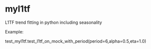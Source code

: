myl1tf
======

L1TF trend fitting in python including seasonality

Example:

test_myl1tf.test_l1tf_on_mock_with_period(period=6,alpha=0.5,eta=1.0)
